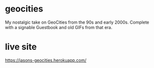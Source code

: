 # geocities
My nostalgic take on GeoCities from the 90s and early 2000s.
	Complete with a signable Guestbook and old GIFs from that era.
# live site
https://jasons-geocities.herokuapp.com/
